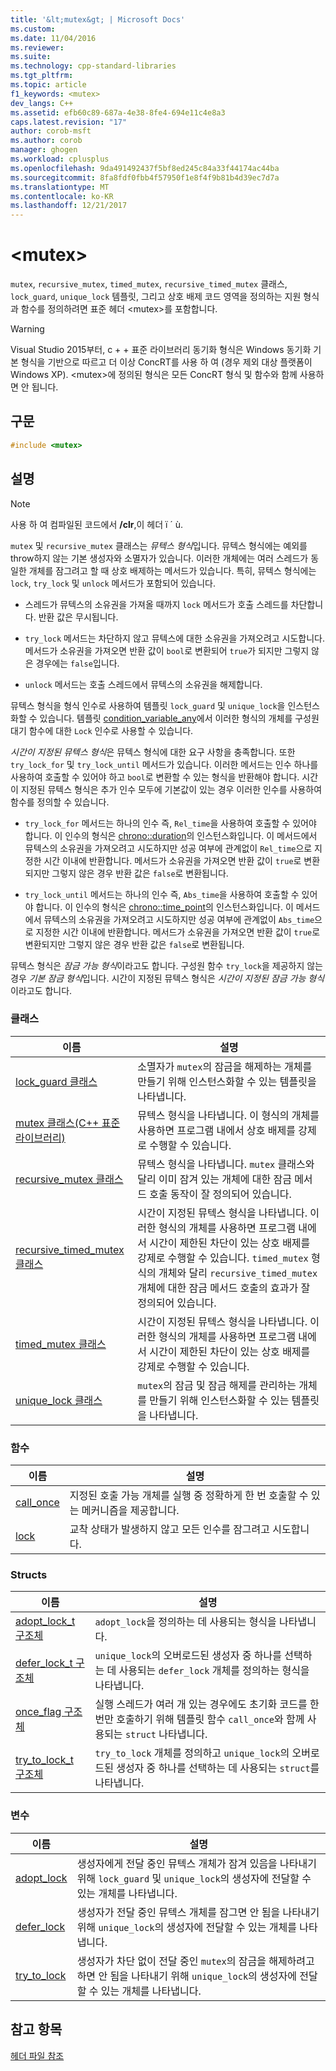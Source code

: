 ```yaml
---
title: '&lt;mutex&gt; | Microsoft Docs'
ms.custom: 
ms.date: 11/04/2016
ms.reviewer: 
ms.suite: 
ms.technology: cpp-standard-libraries
ms.tgt_pltfrm: 
ms.topic: article
f1_keywords: <mutex>
dev_langs: C++
ms.assetid: efb60c89-687a-4e38-8fe4-694e11c4e8a3
caps.latest.revision: "17"
author: corob-msft
ms.author: corob
manager: ghogen
ms.workload: cplusplus
ms.openlocfilehash: 9da491492437f5bf8ed245c84a33f44174ac44ba
ms.sourcegitcommit: 8fa8fdf0fbb4f57950f1e8f4f9b81b4d39ec7d7a
ms.translationtype: MT
ms.contentlocale: ko-KR
ms.lasthandoff: 12/21/2017
---
```

# <a name="ltmutexgt"></a>&lt;mutex&gt;
`mutex`, `recursive_mutex`, `timed_mutex`, `recursive_timed_mutex` 클래스, `lock_guard`, `unique_lock` 템플릿, 그리고 상호 배제 코드 영역을 정의하는 지원 형식과 함수를 정의하려면 표준 헤더 \<mutex>를 포함합니다.  
  
> [!WARNING]
>  Visual Studio 2015부터, c + + 표준 라이브러리 동기화 형식은 Windows 동기화 기본 형식을 기반으로 따르고 더 이상 ConcRT를 사용 하 여 (경우 제외 대상 플랫폼이 Windows XP). \<mutex>에 정의된 형식은 모든 ConcRT 형식 및 함수와 함께 사용하면 안 됩니다.  
  
## <a name="syntax"></a>구문  
  
```cpp  
#include <mutex>  
```  
  
## <a name="remarks"></a>설명  
  
> [!NOTE]
>  사용 하 여 컴파일된 코드에서 **/clr**,이 헤더 ï ´ ù.  
  
 `mutex` 및 `recursive_mutex` 클래스는 *뮤텍스 형식*입니다. 뮤텍스 형식에는 예외를 throw하지 않는 기본 생성자와 소멸자가 있습니다. 이러한 개체에는 여러 스레드가 동일한 개체를 잠그려고 할 때 상호 배제하는 메서드가 있습니다. 특히, 뮤텍스 형식에는 `lock`, `try_lock` 및 `unlock` 메서드가 포함되어 있습니다.  
  
-   스레드가 뮤텍스의 소유권을 가져올 때까지 `lock` 메서드가 호출 스레드를 차단합니다. 반환 값은 무시됩니다.  
  
-   `try_lock` 메서드는 차단하지 않고 뮤텍스에 대한 소유권을 가져오려고 시도합니다. 메서드가 소유권을 가져오면 반환 값이 `bool`로 변환되어 `true`가 되지만 그렇지 않은 경우에는 `false`입니다.  
  
-   `unlock` 메서드는 호출 스레드에서 뮤텍스의 소유권을 해제합니다.  
  
 뮤텍스 형식을 형식 인수로 사용하여 템플릿 `lock_guard` 및 `unique_lock`을 인스턴스화할 수 있습니다. 템플릿 [condition_variable_any](../standard-library/condition-variable-any-class.md)에서 이러한 형식의 개체를 구성원 대기 함수에 대한 `Lock` 인수로 사용할 수 있습니다.  
  
 *시간이 지정된 뮤텍스 형식*은 뮤텍스 형식에 대한 요구 사항을 충족합니다. 또한 `try_lock_for` 및 `try_lock_until` 메서드가 있습니다. 이러한 메서드는 인수 하나를 사용하여 호출할 수 있어야 하고 `bool`로 변환할 수 있는 형식을 반환해야 합니다. 시간이 지정된 뮤텍스 형식은 추가 인수 모두에 기본값이 있는 경우 이러한 인수를 사용하여 함수를 정의할 수 있습니다.  
  
-   `try_lock_for` 메서드는 하나의 인수 즉, `Rel_time`을 사용하여 호출할 수 있어야 합니다. 이 인수의 형식은 [chrono::duration](../standard-library/duration-class.md)의 인스턴스화입니다. 이 메서드에서 뮤텍스의 소유권을 가져오려고 시도하지만 성공 여부에 관계없이 `Rel_time`으로 지정한 시간 이내에 반환합니다. 메서드가 소유권을 가져오면 반환 값이 `true`로 변환되지만 그렇지 않은 경우 반환 값은 `false`로 변환됩니다.  
  
-   `try_lock_until` 메서드는 하나의 인수 즉, `Abs_time`을 사용하여 호출할 수 있어야 합니다. 이 인수의 형식은 [chrono::time_point](../standard-library/time-point-class.md)의 인스턴스화입니다. 이 메서드에서 뮤텍스의 소유권을 가져오려고 시도하지만 성공 여부에 관계없이 `Abs_time`으로 지정한 시간 이내에 반환합니다. 메서드가 소유권을 가져오면 반환 값이 `true`로 변환되지만 그렇지 않은 경우 반환 값은 `false`로 변환됩니다.  
  
 뮤텍스 형식은 *잠금 가능 형식*이라고도 합니다. 구성원 함수 `try_lock`을 제공하지 않는 경우 *기본 잠금 형식*입니다. 시간이 지정된 뮤텍스 형식은 *시간이 지정된 잠금 가능 형식*이라고도 합니다.  
  
### <a name="classes"></a>클래스  
  
|이름|설명|  
|----------|-----------------|  
|[lock_guard 클래스](../standard-library/lock-guard-class.md)|소멸자가 `mutex`의 잠금을 해제하는 개체를 만들기 위해 인스턴스화할 수 있는 템플릿을 나타냅니다.|  
|[mutex 클래스(C++ 표준 라이브러리)](../standard-library/mutex-class-stl.md)|뮤텍스 형식을 나타냅니다. 이 형식의 개체를 사용하면 프로그램 내에서 상호 배제를 강제로 수행할 수 있습니다.|  
|[recursive_mutex 클래스](../standard-library/recursive-mutex-class.md)|뮤텍스 형식을 나타냅니다. `mutex` 클래스와 달리 이미 잠겨 있는 개체에 대한 잠금 메서드 호출 동작이 잘 정의되어 있습니다.|  
|[recursive_timed_mutex 클래스](../standard-library/recursive-timed-mutex-class.md)|시간이 지정된 뮤텍스 형식을 나타냅니다. 이러한 형식의 개체를 사용하면 프로그램 내에서 시간이 제한된 차단이 있는 상호 배제를 강제로 수행할 수 있습니다. `timed_mutex` 형식의 개체와 달리 `recursive_timed_mutex` 개체에 대한 잠금 메서드 호출의 효과가 잘 정의되어 있습니다.|  
|[timed_mutex 클래스](../standard-library/timed-mutex-class.md)|시간이 지정된 뮤텍스 형식을 나타냅니다. 이러한 형식의 개체를 사용하면 프로그램 내에서 시간이 제한된 차단이 있는 상호 배제를 강제로 수행할 수 있습니다.|  
|[unique_lock 클래스](../standard-library/unique-lock-class.md)|`mutex`의 잠금 및 잠금 해제를 관리하는 개체를 만들기 위해 인스턴스화할 수 있는 템플릿을 나타냅니다.|  
  
### <a name="functions"></a>함수  
  
|이름|설명|  
|----------|-----------------|  
|[call_once](../standard-library/mutex-functions.md#call_once)|지정된 호출 가능 개체를 실행 중 정확하게 한 번 호출할 수 있는 메커니즘을 제공합니다.|  
|[lock](../standard-library/mutex-functions.md#lock)|교착 상태가 발생하지 않고 모든 인수를 잠그려고 시도합니다.|  
  
### <a name="structs"></a>Structs  
  
|이름|설명|  
|----------|-----------------|  
|[adopt_lock_t 구조체](../standard-library/adopt-lock-t-structure.md)|`adopt_lock`을 정의하는 데 사용되는 형식을 나타냅니다.|  
|[defer_lock_t 구조체](../standard-library/defer-lock-t-structure.md)|`unique_lock`의 오버로드된 생성자 중 하나를 선택하는 데 사용되는 `defer_lock` 개체를 정의하는 형식을 나타냅니다.|  
|[once_flag 구조체](../standard-library/once-flag-structure.md)|실행 스레드가 여러 개 있는 경우에도 초기화 코드를 한 번만 호출하기 위해 템플릿 함수 `call_once`와 함께 사용되는 `struct` 나타냅니다.|  
|[try_to_lock_t 구조체](../standard-library/try-to-lock-t-structure.md)|`try_to_lock` 개체를 정의하고 `unique_lock`의 오버로드된 생성자 중 하나를 선택하는 데 사용되는 `struct`를 나타냅니다.|  
  
### <a name="variables"></a>변수  
  
|이름|설명|  
|----------|-----------------|  
|[adopt_lock](../standard-library/mutex-functions.md#adopt_lock)|생성자에게 전달 중인 뮤텍스 개체가 잠겨 있음을 나타내기 위해 `lock_guard` 및 `unique_lock`의 생성자에 전달할 수 있는 개체를 나타냅니다.|  
|[defer_lock](../standard-library/mutex-functions.md#defer_lock)|생성자가 전달 중인 뮤텍스 개체를 잠그면 안 됨을 나타내기 위해 `unique_lock`의 생성자에 전달할 수 있는 개체를 나타냅니다.|  
|[try_to_lock](../standard-library/mutex-functions.md#try_to_lock)|생성자가 차단 없이 전달 중인 `mutex`의 잠금을 해제하려고 하면 안 됨을 나타내기 위해 `unique_lock`의 생성자에 전달할 수 있는 개체를 나타냅니다.|  
  
## <a name="see-also"></a>참고 항목  
 [헤더 파일 참조](../standard-library/cpp-standard-library-header-files.md)



